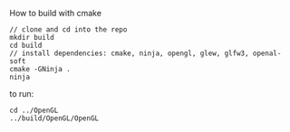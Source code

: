 How to build with cmake

```
// clone and cd into the repo
mkdir build
cd build
// install dependencies: cmake, ninja, opengl, glew, glfw3, openal-soft
cmake -GNinja .
ninja
```

to run:
```
cd ../OpenGL
../build/OpenGL/OpenGL
